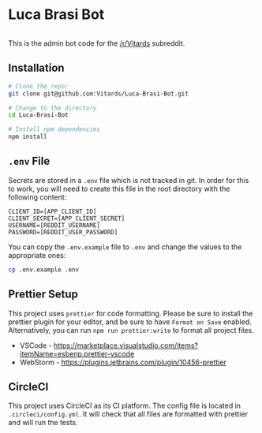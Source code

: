 # Luca Brasi Bot

[![<Vitards>](https://circleci.com/gh/Vitards/Luca-Brasi-Bot.svg?style=svg)](https://app.circleci.com/pipelines/github/Vitards/Luca-Brasi-Bot)

This is the admin bot code for the [/r/Vitards](https://reddit.com/r/vitards) subreddit.

## Installation

```bash
# Clone the repo:
git clone git@github.com:Vitards/Luca-Brasi-Bot.git

# Change to the directory
cd Luca-Brasi-Bot

# Install npm dependencies
npm install
```

## `.env` File

Secrets are stored in a `.env` file which is not tracked in git. In order for this to work, you will need to create this file in the root directory with the following content:

```
CLIENT_ID=[APP_CLIENT_ID]
CLIENT_SECRET=[APP_CLIENT_SECRET]
USERNAME=[REDDIT_USERNAME]
PASSWORD=[REDDIT_USER_PASSWORD]
```

You can copy the `.env.example` file to `.env` and change the values to the appropriate ones:

```bash
cp .env.example .env
```

## Prettier Setup

This project uses `prettier` for code formatting. Please be sure to install the prettier plugin for your editor, and be sure to have `Format on Save` enabled. Alternatively, you can run `npm run prettier:write` to format all project files.

- VSCode - https://marketplace.visualstudio.com/items?itemName=esbenp.prettier-vscode
- WebStorm - https://plugins.jetbrains.com/plugin/10456-prettier

## CircleCI

This project uses CircleCI as its CI platform. The config file is located in `.circleci/config.yml`. It will check that all files are formatted with prettier and will run the tests.
